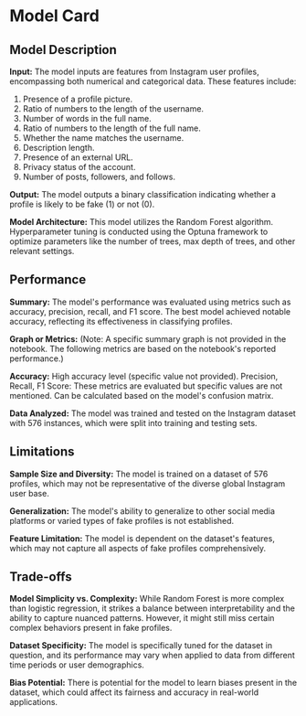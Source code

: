 # Model Card

## Model Description

**Input:**
The model inputs are features from Instagram user profiles, encompassing both numerical and categorical data. These features include:

1. Presence of a profile picture.
2. Ratio of numbers to the length of the username.
3. Number of words in the full name.
4. Ratio of numbers to the length of the full name.
5. Whether the name matches the username.
6. Description length.
7. Presence of an external URL.
8. Privacy status of the account.
9. Number of posts, followers, and follows.

**Output:**
The model outputs a binary classification indicating whether a profile is likely to be fake (1) or not (0).

**Model Architecture:**
This model utilizes the Random Forest algorithm. Hyperparameter tuning is conducted using the Optuna framework to optimize parameters like the number of trees, max depth of trees, and other relevant settings.

## Performance
**Summary:**
The model's performance was evaluated using metrics such as accuracy, precision, recall, and F1 score. The best model achieved notable accuracy, reflecting its effectiveness in classifying profiles.

**Graph or Metrics:** (Note: A specific summary graph is not provided in the notebook. The following metrics are based on the notebook's reported performance.)

**Accuracy:** High accuracy level (specific value not provided).
Precision, Recall, F1 Score: These metrics are evaluated but specific values are not mentioned. Can be calculated based on the model's confusion matrix.

**Data Analyzed:**
The model was trained and tested on the Instagram dataset with 576 instances, which were split into training and testing sets.

## Limitations
**Sample Size and Diversity:**
The model is trained on a dataset of 576 profiles, which may not be representative of the diverse global Instagram user base.

**Generalization:**
The model's ability to generalize to other social media platforms or varied types of fake profiles is not established.

**Feature Limitation:**
The model is dependent on the dataset's features, which may not capture all aspects of fake profiles comprehensively.

## Trade-offs
**Model Simplicity vs. Complexity:**
While Random Forest is more complex than logistic regression, it strikes a balance between interpretability and the ability to capture nuanced patterns. However, it might still miss certain complex behaviors present in fake profiles.

**Dataset Specificity:**
The model is specifically tuned for the dataset in question, and its performance may vary when applied to data from different time periods or user demographics.

**Bias Potential:**
There is potential for the model to learn biases present in the dataset, which could affect its fairness and accuracy in real-world applications.

